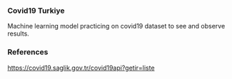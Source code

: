 ### Covid19 Turkiye
Machine learning model practicing on covid19 dataset to see and observe results.

### References
https://covid19.saglik.gov.tr/covid19api?getir=liste
